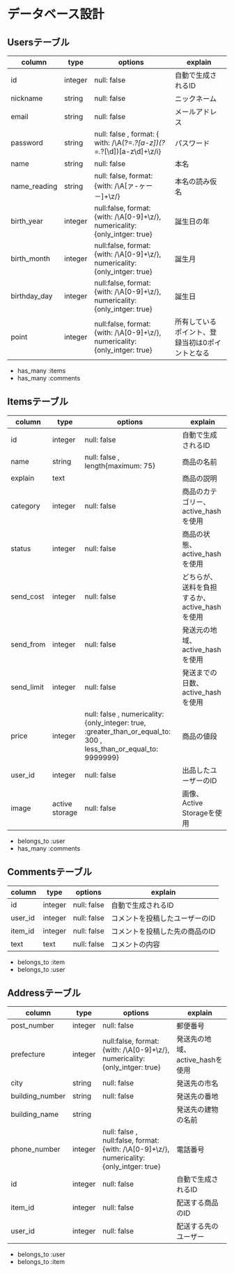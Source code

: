 # データベース設計

## Usersテーブル
|column      |type    |options                                                                   |explain                                |
|------------|--------|--------------------------------------------------------------------------|---------------------------------------|
|id          |integer |null: false                                                               |自動で生成されるID                        |
|nickname    |string  |null: false                                                               |ニックネーム                             |
|email       |string  |null: false                                                               |メールアドレス                            |
|password    |string  |null: false , format: { with: /\A(?=.*?[a-z])(?=.*?[\d])[a-z\d]+\z/i}     |パスワード                               |
|name        |string  |null: false                                                               |本名                                    |
|name_reading|string  |null: false, format:{with: /\A[ァ-ヶー－]+\z/}                             |本名の読み仮名                            |
|birth_year  |integer |null:false, format:{with: /\A[0-9]+\z/}, numericality: {only_intger: true}|誕生日の年                               |
|birth_month |integer |null:false, format:{with: /\A[0-9]+\z/}, numericality: {only_intger: true}|誕生月                                   |
|birthday_day|integer |null:false, format:{with: /\A[0-9]+\z/}, numericality: {only_intger: true}|誕生日                                   |
|point       |integer |null:false, format:{with: /\A[0-9]+\z/}, numericality: {only_intger: true}|所有しているポイント、登録当初は0ポイントとなる |

- has_many :items
- has_many :comments


## Itemsテーブル
|column     |type           |options       |explain                                |
|-----------|---------------|--------------|------------------------------------|
|id         |integer        |null: false|自動で生成されるID                                |
|name       |string         |null: false , length{maximum: 75}|商品の名前                                |
|explain    |text           |           |商品の説明                                |
|category   |integer        |null: false|商品のカテゴリー、active_hashを使用         |
|status     |integer        |null: false|商品の状態、active_hashを使用              |
|send_cost  |integer        |null: false|どちらが、送料を負担するか、active_hashを使用 |
|send_from  |integer        |null: false|発送元の地域、active_hashを使用            |
|send_limit |integer        |null: false|発送までの日数、active_hashを使用          |
|price      |integer        |null: false , numericality: {only_integer: true, :greater_than_or_equal_to: 300 , less_than_or_equal_to: 9999999}|商品の値段|
|user_id    |integer        |null: false|出品したユーザーのID                       |
|image      |active storage |null: false|画像、Active Storageを使用                |

- belongs_to :user
- has_many :comments


## Commentsテーブル
|column  |type    |options     |explain                  |
|--------|--------|------------|-------------------------|
|id      |integer |null: false |自動で生成されるID          |
|user_id |integer |null: false |コメントを投稿したユーザーのID|
|item_id |integer |null: false |コメントを投稿した先の商品のID|
|text    |text    |null: false |コメントの内容              |

- belongs_to :item
- belongs_to :user

## Addressテーブル
|column          |type    |options                                                                                 |explain                      |
|----------------|--------|----------------------------------------------------------------------------------------|-----------------------------|
|post_number     |integer |null: false                                                                             |郵便番号                      |
|prefecture      |integer |null:false, format:{with: /\A[0-9]+\z/}, numericality: {only_intger: true}              |発送先の地域、active_hashを使用 |
|city            |string  |null: false                                                                             |発送先の市名                   |
|building_number |string  |null: false                                                                             |発送先の番地                   |
|building_name   |string  |                                                                                        |発送先の建物の名前              |
|phone_number    |integer |null: false , null:false, format:{with: /\A[0-9]+\z/}, numericality: {only_intger: true}|電話番号                      |
|id              |integer |null: false                                                                             |自動で生成されるID              |
|item_id         |integer |null: false                                                                             |配送する商品のID               |
|user_id         |integer |null: false                                                                             |配送する先のユーザー            |

- belongs_to :user
- belongs_to :item